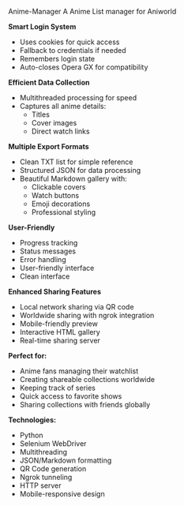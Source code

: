 Anime-Manager
A Anime List manager for Aniworld

**Smart Login System**

 - Uses cookies for quick access
 - Fallback to credentials if needed
 - Remembers login state
 - Auto-closes Opera GX for compatibility

**Efficient Data Collection**

 - Multithreaded processing for speed
 - Captures all anime details:
    - Titles
    - Cover images
    - Direct watch links

**Multiple Export Formats**

 - Clean TXT list for simple reference
 - Structured JSON for data processing
 - Beautiful Markdown gallery with:
    - Clickable covers
    - Watch buttons
    - Emoji decorations
    - Professional styling

**User-Friendly**

 - Progress tracking
 - Status messages
 - Error handling 
 - User-friendly interface
 - Clean interface

**Enhanced Sharing Features**

 - Local network sharing via QR code
 - Worldwide sharing with ngrok integration
 - Mobile-friendly preview
 - Interactive HTML gallery
 - Real-time sharing server

**Perfect for:**

 - Anime fans managing their watchlist
 - Creating shareable collections worldwide
 - Keeping track of series
 - Quick access to favorite shows
 - Sharing collections with friends globally

**Technologies:**

 - Python
 - Selenium WebDriver
 - Multithreading
 - JSON/Markdown formatting
 - QR Code generation
 - Ngrok tunneling
 - HTTP server
 - Mobile-responsive design

